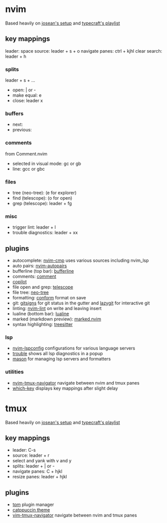 # nvim

Based heavily on [josean's setup](https://bit.ly/4agkTyQ) and [typecraft's playlist](https://www.youtube.com/playlist?list=PLsz00TDipIffreIaUNk64KxTIkQaGguqn)

## key mappings

leader: space
source: leader + s + o
navigate panes: ctrl + kjhl
clear search: leader + h

### splits

leader + s + ...

- open: | or -
- make equal: e
- close: leader x

### buffers

- next: <C-n>
- previous: <C-p>

### comments

from Comment.nvim

- selected in visual mode: gc or gb
- line: gcc or gbc

### files

- tree (neo-tree): <C-e> (e for explorer)
- find (telescope): <C-o> (o for open)
- grep (telescope): leader + fg

### misc

- trigger lint: leader + l
- trouble diagnostics: leader + xx

## plugins

- autocomplete: [nvim-cmp](https://github.com/hrsh7th/nvim-cmp) uses various sources including nvim_lsp
- auto pairs: [nvim-autopairs](https://github.com/windwp/nvim-autopairs)
- bufferline (top bar): [bufferline](https://github.com/akinsho/bufferline.nvim)
- comments: [comment](https://github.com/numToStr/Comment.nvim)
- [copilot](https://github.com/github/copilot.vim)
- file open and grep: [telescope](https://github.com/nvim-telescope/telescope.nvim)
- file tree: [neo-tree](https://github.com/nvim-neo-tree/neo-tree.nvim)
- formatting: [conform](https://github.com/stevearc/conform.nvim) format on save
- git: [gitsigns](https://github.com/lewis6991/gitsigns.nvim) for git status in the gutter and [lazygit](https://github.com/kdheepak/lazygit.nvim) for interactive git
- linting: [nvim-lint](https://github.com/mfussenegger/nvim-lint) on write and leaving insert
- lualine (bottom bar): [lualine](https://github.com/nvim-lualine/lualine.nvim)
- marked (markdown preview): [marked.nvim](https://github.com/itspriddle/vim-marked)
- syntax highlighting: [treesitter](https://github.com/nvim-treesitter/nvim-treesitter?tab=readme-ov-file#quickstart)

### lsp

- [nvim-lspconfig](https://github.com/neovim/nvim-lspconfig) configurations for various language servers
- [trouble](https://github.com/folke/trouble.nvim) shows all lsp diagnostics in a popup
- [mason](https://github.com/williamboman/mason.nvim) for managing lsp servers and formatters

### utilities

- [nvim-tmux-navigator](https://github.com/christoomey/vim-tmux-navigator) navigate between nvim and tmux panes
- [which-key](https://github.com/folke/which-key.nvim) displays key mappings after slight delay

# tmux

Based heavily on [josean's setup](https://bit.ly/4agkTyQ) and [typecraft's playlist](https://www.youtube.com/playlist?list=PLsz00TDipIffreIaUNk64KxTIkQaGguqn)

## key mappings

- leader: C-s
- source: leader + r
- select and yank with v and y
- splits: leader + | or -
- navigate panes: C + hjkl
- resize panes: leader + hjkl

## plugins

- [tpm](https://github.com/tmux-plugins/tpm) plugin manager
- [catppuccin theme](https://github.com/catppuccin/tmux)
- [vim-tmux-navigator](https://github.com/christoomey/vim-tmux-navigator) navigate between nvim and tmux panes
